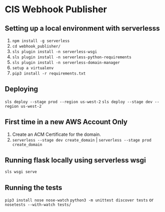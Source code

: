 # CIS Webhook Publisher

## Setting up a local environment with serverlesss

1. `npm install -g serverless`
2. `cd webhook_publisher/`
3. `sls plugin install -n serverless-wsgi`
4. `sls plugin install -n serverless-python-requirements`
5. `sls plugin install -n serverless-domain-manager`
6. `setup a virtualenv`
7. `pip3 install -r requirements.txt`

## Deploying

`sls deploy --stage prod --region us-west-2`
`sls deploy --stage dev --region us-west-2`

## First time in a new AWS Account Only

1. Create an ACM Certificate for the domain.
2. `serverless --stage dev create_domain` | `serverless --stage prod create_domain`

## Running flask locally using serverless wsgi

`sls wsgi serve`

## Running the tests

`pip3 install nose nose-watch`
`python3 -m unittest discover tests` or `nosetests --with-watch tests/`

